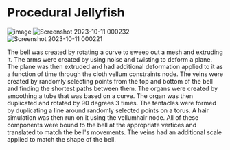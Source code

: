 # Procedural Jellyfish

![image](https://github.com/RachelDLin/hw02-jellyfish/assets/43388455/a96c8176-874e-4e8f-8a02-205d775c597c)
![Screenshot 2023-10-11 000232](https://github.com/RachelDLin/hw02-jellyfish/assets/43388455/68439d59-62e0-4315-915a-201af41b967e)
![Screenshot 2023-10-11 000221](https://github.com/RachelDLin/hw02-jellyfish/assets/43388455/486e8f96-a1ca-4f95-bf27-cbbafe9c976a)


The bell was created by rotating a curve to sweep out a mesh and extruding it. The arms were created by using noise and twisting to deform a plane. The plane was then extruded and had additional deformation applied to it as a function of time through the cloth vellum constraints node. The veins were created by randomly selecting points from the top and bottom of the bell and finding the shortest paths between them. The organs were created by smoothing a tube that was based on a curve. The organ was then duplicated and rotated by 90 degrees 3 times. The tentacles were formed by duplicating a line around randomly selected points on a torus. A hair simulation was then run on it using the vellumhair node. All of these components were bound to the bell at the appropriate vertices and translated to match the bell's movements. The veins had an additional scale applied to match the shape of the bell. 
